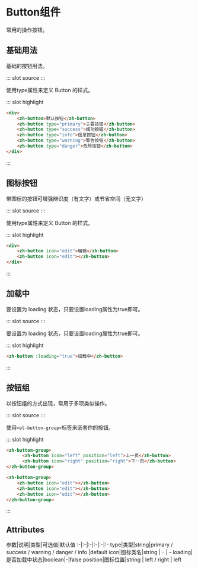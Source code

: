 # Button组件
常用的操作按钮。
## 基础用法
基础的按钮用法。

<demo-block>
::: slot source
<button-test1></button-test1>
:::

使用type属性来定义 Button 的样式。

::: slot highlight
```html
<div>
    <zh-button>默认按钮</zh-button>
    <zh-button type="primary">主要按钮</zh-button>
    <zh-button type="success">成功按钮</zh-button>
    <zh-button type="info">信息按钮</zh-button>
    <zh-button type="warning">警告按钮</zh-button>
    <zh-button type="danger">危险按钮</zh-button>
</div>
```
:::
</demo-block>




## 图标按钮
带图标的按钮可增强辨识度（有文字）或节省空间（无文字）

<demo-block>
::: slot source
<button-test2></button-test2>
:::

使用type属性来定义 Button 的样式。

::: slot highlight
```html
<div>
    <zh-button icon="edit">编辑</zh-button>
    <zh-button icon="edit"></zh-button>
</div>
```
:::
</demo-block>



## 加载中

要设置为 loading 状态，只要设置loading属性为true即可。

<demo-block>
::: slot source
<button-test3></button-test3>
:::

要设置为 loading 状态，只要设置loading属性为true即可。

::: slot highlight
```html
<zh-button :loading="true">加载中</zh-button>
```
:::
</demo-block>


## 按钮组
以按钮组的方式出现，常用于多项类似操作。


<demo-block>
::: slot source
<button-test4></button-test4>
:::

使用`<el-button-group>`标签来嵌套你的按钮。

::: slot highlight
```html
<zh-button-group>
      <zh-button icon="left" position="left">上一页</zh-button>
      <zh-button icon="right" position="right">下一页</zh-button>
</zh-button-group>

<zh-button-group>
    <zh-button icon="edit"></zh-button>
    <zh-button icon="edit"></zh-button>
    <zh-button icon="edit"></zh-button>
</zh-button-group>
```
:::
</demo-block>


## Attributes
参数|说明|类型|可选值|默认值
:-|:-|:-|:-|:-|:-
type|类型|string|primary / success / warning / danger / info |default
icon|图标类名|string | - | -
loading|是否加载中状态|boolean|-|false
position|图标位置|string | left / right | left